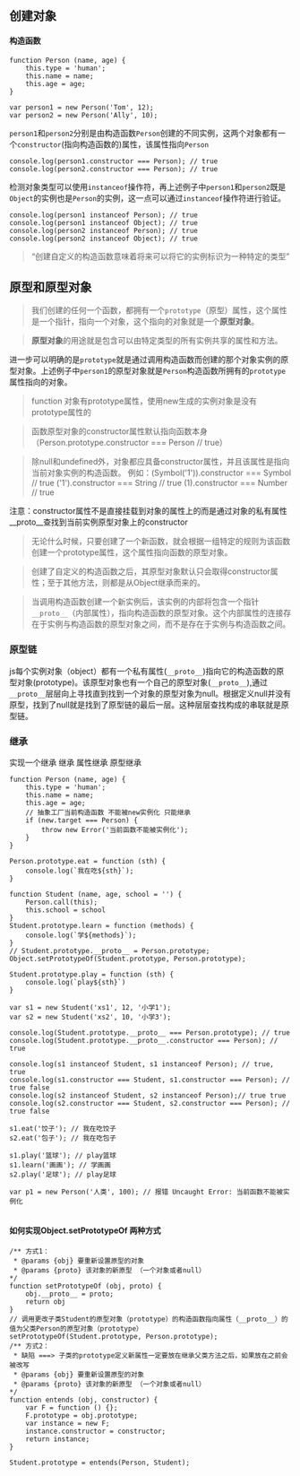 ## 创建对象
#### 构造函数 
```
function Person (name, age) {
	this.type = 'human';
	this.name = name;
	this.age = age;
}

var person1 = new Person('Tom', 12);
var person2 = new Person('Ally', 10);

```
`person1`和`person2`分别是由构造函数`Person`创建的不同实例，这两个对象都有一个`constructor`(指向构造函数的)属性，该属性指向`Person`

```
console.log(person1.constructor === Person); // true
console.log(person2.constructor === Person); // true

```

检测对象类型可以使用`instanceof`操作符，再上述例子中`person1`和`person2`既是`Object`的实例也是`Person`的实例，这一点可以通过`instanceof`操作符进行验证。
```
console.log(person1 instanceof Person); // true
console.log(person1 instanceof Object); // true
console.log(person2 instanceof Person); // true
console.log(person2 instanceof Object); // true

```

> “创建自定义的构造函数意味着将来可以将它的实例标识为一种特定的类型”



## 原型和原型对象

> 我们创建的任何一个函数，都拥有一个`prototype`（原型）属性，这个属性是一个指针，指向一个对象，这个指向的对象就是一个**原型对象**。

> **原型对象**的用途就是包含可以由特定类型的所有实例共享的属性和方法。

进一步可以明确的是`prototype`就是通过调用构造函数而创建的那个对象实例的原型对象。上述例子中`person1`的原型对象就是`Person`构造函数所拥有的`prototype`属性指向的对象。

> function 对象有prototype属性，使用new生成的实例对象是没有prototype属性的

> 函数原型对象的constructor属性默认指向函数本身 （Person.prototype.constructor === Person // true）

> 除null和undefined外，对象都应具备constructor属性，并且该属性是指向当前对象实例的构造函数。 例如：(Symbol('1')).constructor === Symbol // true
('1').constructor === String // true 
(1).constructor === Number // true 

注意：constructor属性不是直接挂载到对象的属性上的而是通过对象的私有属性__proto__查找到当前实例原型对象上的constructor

> 无论什么时候，只要创建了一个新函数，就会根据一组特定的规则为该函数创建一个prototype属性，这个属性指向函数的原型对象。

> 创建了自定义的构造函数之后，其原型对象默认只会取得constructor属性；至于其他方法，则都是从Object继承而来的。

> 当调用构造函数创建一个新实例后，该实例的内部将包含一个指针`__proto__`（内部属性），指向构造函数的原型对象。这个内部属性的连接存在于实例与构造函数的原型对象之间，而不是存在于实例与构造函数之间。


### 原型链
js每个实例对象（object）都有一个私有属性(`__proto__`)指向它的构造函数的原型对象(prototype)。该原型对象也有一个自己的原型对象(`__proto__`),通过`__proto__`层层向上寻找直到找到一个对象的原型对象为null。根据定义null并没有原型，找到了null就是找到了原型链的最后一层。这种层层查找构成的串联就是原型链。

### 继承
实现一个继承 继承 属性继承 原型继承
```
function Person (name, age) {
	this.type = 'human';
	this.name = name;
	this.age = age;
	// 抽象工厂当前构造函数 不能被new实例化 只能继承
	if (new.target === Person) {
		throw new Error('当前函数不能被实例化');
	}
}

Person.prototype.eat = function (sth) {
	console.log(`我在吃${sth}`);
}

function Student (name, age, school = '') {
	Person.call(this);
	this.school = school
}
Student.prototype.learn = function (methods) {
	console.log(`学${methods}`);
}
// Student.prototype.__proto__ = Person.prototype;
Object.setPrototypeOf(Student.prototype, Person.prototype);

Student.prototype.play = function (sth) {
	console.log(`play${sth}`)
}

var s1 = new Student('xs1', 12, '小学1');
var s2 = new Student('xs2', 10, '小学3');

console.log(Student.prototype.__proto__ === Person.prototype); // true
console.log(Student.prototype.__proto__.constructor === Person); // true

console.log(s1 instanceof Student, s1 instanceof Person); // true, true
console.log(s1.constructor === Student, s1.constructor === Person); // true false
console.log(s2 instanceof Student, s2 instanceof Person);// true true
console.log(s2.constructor === Student, s2.constructor === Person); // true false

s1.eat('饺子'); // 我在吃饺子
s2.eat('包子'); // 我在吃包子

s1.play('篮球'); // play篮球
s1.learn('画画'); // 学画画
s2.play('足球'); // play足球

var p1 = new Person('人类', 100); // 报错 Uncaught Error: 当前函数不能被实例化


```

#### 如何实现Object.setPrototypeOf 两种方式
```
/** 方式1：
 * @params {obj} 要重新设置原型的对象
 * @params {proto} 该对象的新原型 （一个对象或者null）
*/
function setPrototypeOf (obj, proto) {
	obj.__proto__ = proto;
	return obj
}
// 调用更改子类Student的原型对象（prototype）的构造函数指向属性（__proto__）的值为父类Person的原型对象（prototype）
setPrototypeOf(Student.prototype, Person.prototype);
/** 方式2：
 * 缺陷 ===> 子类的prototype定义新属性一定要放在继承父类方法之后，如果放在之前会被改写
 * @params {obj} 要重新设置原型的对象
 * @params {proto} 该对象的新原型 （一个对象或者null）
*/
function entends (obj, constructor) {
	var F = function () {};
	F.prototype = obj.prototype;
	var instance = new F;
	instance.constructor = constructor;
	return instance;
}

Student.prototype = entends(Person, Student);

```

